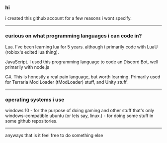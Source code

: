 ### hi
i created this github account for a few reasons i wont specify.
** **
### curious on what programming languages i can code in?
Lua. I've been learning lua for 5 years. although i primarily code with LuaU (roblox's edited lua thing).

JavaScript. I used this programming language to code an Discord Bot, well primarily with node.js

C#. This is honestly a real pain language, but worth learning. Primarily used for Terraria Mod Loader (tModLoader) stuff, and Unity stuff.
** **
### operating systems i use
windows 10 - for the purpose of doing gaming and other stuff that's only windows-compatible
ubuntu (or lets say, linux.) - for doing some stuff in some github repositories. 
** **
anyways that is it
feel free to do something else

